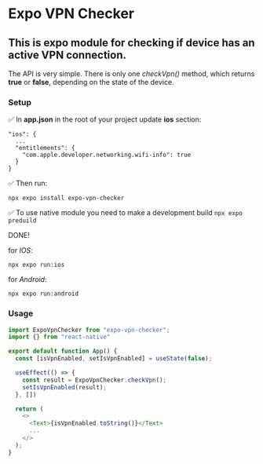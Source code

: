 # Expo VPN Checker
## This is expo module for checking if device has an active VPN connection.

The API is very simple. There is only one *checkVpn()* method, which returns **true** or **false**, depending on the state of the device.

### Setup

:white_check_mark: In **app.json** in the root of your project update **ios** section:

```
"ios": {
  ...
  "entitlements": {
    "com.apple.developer.networking.wifi-info": true
  }
}
```
:white_check_mark: Then run:
```
npx expo install expo-vpn-checker
```

:white_check_mark: To use native module you need to make a development build
```npx expo preduild```

DONE!

for *IOS*:
```
npx expo run:ios
```

for *Android*:
```
npx expo run:android
```

### Usage

```javascript
import ExpoVpnChecker from "expo-vpn-checker";
import {} from "react-native"

export default function App() {
  const [isVpnEnabled, setIsVpnEnabled] = useState(false);

  useEffect(() => {
    const result = ExpoVpnChecker.checkVpn();
    setIsVpnEnabled(result);
  }, [])

  return (
    <>
      <Text>{isVpnEnabled.toString()}</Text>
      ...
    </>
  );
}
```
